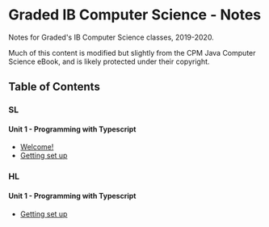 # Graded IB Computer Science - Notes
Notes for Graded's IB Computer Science classes, 2019-2020.

Much of this content is modified but slightly from the CPM Java Computer Science eBook, and is likely protected under their copyright.

## Table of Contents
### SL
#### Unit 1 - Programming with Typescript
* [Welcome!](unit1_programming/00_SL_Intro.md)
* [Getting set up](unit1_programming/01_Getting_set_up.md)



### HL
#### Unit 1 - Programming with Typescript
* [Getting set up](unit1_programming/01_Getting_set_up.md)
